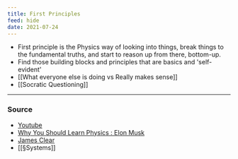 ```yaml
---
title: First Principles
feed: hide
date: 2021-07-24
---
```


- First principle is the Physics way of looking into things, break things to the fundamental truths, and start to reason up from there, bottom-up. 
- Find those building blocks and principles that are basics and 'self-evident'
- [[What everyone else is doing vs Really makes sense]]
- [[Socratic Questioning]]


--- 
### Source
- [Youtube]([https://www.youtube.com/watch?v=NV3sBlRgzTI](https://www.youtube.com/watch?v=NV3sBlRgzTI))
- [Why You Should Learn Physics : Elon Musk](https://www.youtube.com/watch?v=DmIIwIP9Omk)
- [James Clear](https://jamesclear.com/first-principles)
- [[§Systems]]